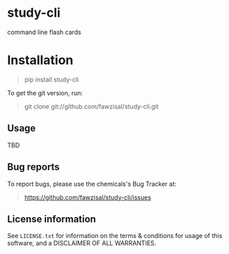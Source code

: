 # study-cli
command line flash cards

# Installation
> pip install study-cli

To get the git version, run:

> git clone git://github.com/fawzisal/study-cli.git

## Usage
TBD

## Bug reports
To report bugs, please use the chemicals's Bug Tracker at:
>    https://github.com/fawzisal/study-cli/issues

## License information
See ``LICENSE.txt`` for information on the terms & conditions for usage of this software, and a DISCLAIMER OF ALL WARRANTIES.
